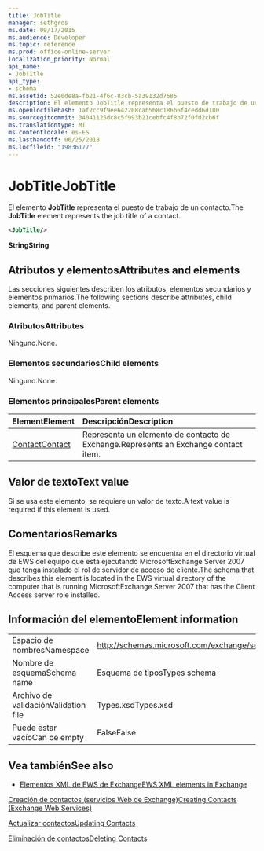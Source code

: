 ```yaml
---
title: JobTitle
manager: sethgros
ms.date: 09/17/2015
ms.audience: Developer
ms.topic: reference
ms.prod: office-online-server
localization_priority: Normal
api_name:
- JobTitle
api_type:
- schema
ms.assetid: 52e0de8a-fb21-4f6c-83cb-5a39132d7685
description: El elemento JobTitle representa el puesto de trabajo de un contacto.
ms.openlocfilehash: 1af2cc9f9ee642208cab568c186b6f4cedd6d180
ms.sourcegitcommit: 34041125dc8c5f993b21cebfc4f8b72f0fd2cb6f
ms.translationtype: MT
ms.contentlocale: es-ES
ms.lasthandoff: 06/25/2018
ms.locfileid: "19836177"
---
```

# <a name="jobtitle"></a><span data-ttu-id="e6d92-103">JobTitle</span><span class="sxs-lookup"><span data-stu-id="e6d92-103">JobTitle</span></span>

<span data-ttu-id="e6d92-104">El elemento **JobTitle** representa el puesto de trabajo de un contacto.</span><span class="sxs-lookup"><span data-stu-id="e6d92-104">The **JobTitle** element represents the job title of a contact.</span></span> 
  
```xml
<JobTitle/>
```

 <span data-ttu-id="e6d92-105">**String**</span><span class="sxs-lookup"><span data-stu-id="e6d92-105">**String**</span></span>
## <a name="attributes-and-elements"></a><span data-ttu-id="e6d92-106">Atributos y elementos</span><span class="sxs-lookup"><span data-stu-id="e6d92-106">Attributes and elements</span></span>

<span data-ttu-id="e6d92-107">Las secciones siguientes describen los atributos, elementos secundarios y elementos primarios.</span><span class="sxs-lookup"><span data-stu-id="e6d92-107">The following sections describe attributes, child elements, and parent elements.</span></span>
  
### <a name="attributes"></a><span data-ttu-id="e6d92-108">Atributos</span><span class="sxs-lookup"><span data-stu-id="e6d92-108">Attributes</span></span>

<span data-ttu-id="e6d92-109">Ninguno.</span><span class="sxs-lookup"><span data-stu-id="e6d92-109">None.</span></span>
  
### <a name="child-elements"></a><span data-ttu-id="e6d92-110">Elementos secundarios</span><span class="sxs-lookup"><span data-stu-id="e6d92-110">Child elements</span></span>

<span data-ttu-id="e6d92-111">Ninguno.</span><span class="sxs-lookup"><span data-stu-id="e6d92-111">None.</span></span>
  
### <a name="parent-elements"></a><span data-ttu-id="e6d92-112">Elementos principales</span><span class="sxs-lookup"><span data-stu-id="e6d92-112">Parent elements</span></span>

|<span data-ttu-id="e6d92-113">**Element**</span><span class="sxs-lookup"><span data-stu-id="e6d92-113">**Element**</span></span>|<span data-ttu-id="e6d92-114">**Descripción**</span><span class="sxs-lookup"><span data-stu-id="e6d92-114">**Description**</span></span>|
|:-----|:-----|
|[<span data-ttu-id="e6d92-115">Contact</span><span class="sxs-lookup"><span data-stu-id="e6d92-115">Contact</span></span>](contact.md) <br/> |<span data-ttu-id="e6d92-116">Representa un elemento de contacto de Exchange.</span><span class="sxs-lookup"><span data-stu-id="e6d92-116">Represents an Exchange contact item.</span></span>  <br/> |
   
## <a name="text-value"></a><span data-ttu-id="e6d92-117">Valor de texto</span><span class="sxs-lookup"><span data-stu-id="e6d92-117">Text value</span></span>

<span data-ttu-id="e6d92-118">Si se usa este elemento, se requiere un valor de texto.</span><span class="sxs-lookup"><span data-stu-id="e6d92-118">A text value is required if this element is used.</span></span>
  
## <a name="remarks"></a><span data-ttu-id="e6d92-119">Comentarios</span><span class="sxs-lookup"><span data-stu-id="e6d92-119">Remarks</span></span>

<span data-ttu-id="e6d92-120">El esquema que describe este elemento se encuentra en el directorio virtual de EWS del equipo que está ejecutando MicrosoftExchange Server 2007 que tenga instalado el rol de servidor de acceso de cliente.</span><span class="sxs-lookup"><span data-stu-id="e6d92-120">The schema that describes this element is located in the EWS virtual directory of the computer that is running MicrosoftExchange Server 2007 that has the Client Access server role installed.</span></span>
  
## <a name="element-information"></a><span data-ttu-id="e6d92-121">Información del elemento</span><span class="sxs-lookup"><span data-stu-id="e6d92-121">Element information</span></span>

|||
|:-----|:-----|
|<span data-ttu-id="e6d92-122">Espacio de nombres</span><span class="sxs-lookup"><span data-stu-id="e6d92-122">Namespace</span></span>  <br/> |http://schemas.microsoft.com/exchange/services/2006/types  <br/> |
|<span data-ttu-id="e6d92-123">Nombre de esquema</span><span class="sxs-lookup"><span data-stu-id="e6d92-123">Schema name</span></span>  <br/> |<span data-ttu-id="e6d92-124">Esquema de tipos</span><span class="sxs-lookup"><span data-stu-id="e6d92-124">Types schema</span></span>  <br/> |
|<span data-ttu-id="e6d92-125">Archivo de validación</span><span class="sxs-lookup"><span data-stu-id="e6d92-125">Validation file</span></span>  <br/> |<span data-ttu-id="e6d92-126">Types.xsd</span><span class="sxs-lookup"><span data-stu-id="e6d92-126">Types.xsd</span></span>  <br/> |
|<span data-ttu-id="e6d92-127">Puede estar vacío</span><span class="sxs-lookup"><span data-stu-id="e6d92-127">Can be empty</span></span>  <br/> |<span data-ttu-id="e6d92-128">False</span><span class="sxs-lookup"><span data-stu-id="e6d92-128">False</span></span>  <br/> |
   
## <a name="see-also"></a><span data-ttu-id="e6d92-129">Vea también</span><span class="sxs-lookup"><span data-stu-id="e6d92-129">See also</span></span>



- [<span data-ttu-id="e6d92-130">Elementos XML de EWS de Exchange</span><span class="sxs-lookup"><span data-stu-id="e6d92-130">EWS XML elements in Exchange</span></span>](ews-xml-elements-in-exchange.md)


[<span data-ttu-id="e6d92-131">Creación de contactos (servicios Web de Exchange)</span><span class="sxs-lookup"><span data-stu-id="e6d92-131">Creating Contacts (Exchange Web Services)</span></span>](http://msdn.microsoft.com/library/4845917e-70d1-481c-bbd7-011ec6571789%28Office.15%29.aspx)
  
[<span data-ttu-id="e6d92-132">Actualizar contactos</span><span class="sxs-lookup"><span data-stu-id="e6d92-132">Updating Contacts</span></span>](http://msdn.microsoft.com/library/9a865953-b94a-4229-b632-2dee433314be%28Office.15%29.aspx)
  
[<span data-ttu-id="e6d92-133">Eliminación de contactos</span><span class="sxs-lookup"><span data-stu-id="e6d92-133">Deleting Contacts</span></span>](http://msdn.microsoft.com/library/fcc3dc84-cd3e-455e-a1a7-ae6921c9b588%28Office.15%29.aspx)

